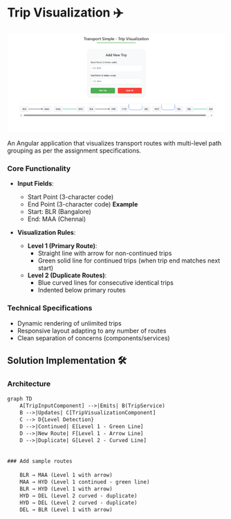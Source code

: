 # Trip Visualization ✈️

![Demo](./public/demo-screenshot.png) <!-- Add screenshot showing levels -->

An Angular application that visualizes transport routes with multi-level path grouping as per the assignment specifications.


### Core Functionality
- **Input Fields**:
  - Start Point (3-character code)
  - End Point (3-character code)
  **Example**
  - Start: BLR (Bangalore)
  - End: MAA (Chennai)
 
  
- **Visualization Rules**:
  - **Level 1 (Primary Route)**:
    - Straight line with arrow for non-continued trips
    - Green solid line for continued trips (when trip end matches next start)
  - **Level 2 (Duplicate Routes)**:
    - Blue curved lines for consecutive identical trips
    - Indented below primary routes

### Technical Specifications
- Dynamic rendering of unlimited trips
- Responsive layout adapting to any number of routes
- Clean separation of concerns (components/services)

## Solution Implementation 🛠️

### Architecture
```mermaid
graph TD
    A[TripInputComponent] -->|Emits| B(TripService)
    B -->|Updates| C[TripVisualizationComponent]
    C --> D{Level Detection}
    D -->|Continued| E[Level 1 - Green Line]
    D -->|New Route| F[Level 1 - Arrow Line]
    D -->|Duplicate| G[Level 2 - Curved Line]


### Add sample routes

    BLR → MAA (Level 1 with arrow)
    MAA → HYD (Level 1 continued - green line)
    BLR → HYD (Level 1 with arrow)
    HYD → DEL (Level 2 curved - duplicate)
    HYD → DEL (Level 2 curved - duplicate)
    DEL → BLR (Level 1 with arrow)